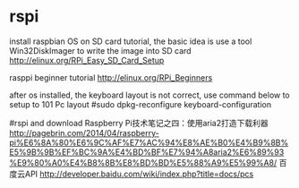 # rspi
install raspbian OS on SD card tutorial, the basic idea is use a tool Win32DiskImager to write the image into SD card
http://elinux.org/RPi_Easy_SD_Card_Setup

rasppi beginner tutorial
http://elinux.org/RPi_Beginners

after os installed, the keyboard layout is not correct, use command below to setup to 101 Pc layout
#sudo dpkg-reconfigure keyboard-configuration


#rspi and download
Raspberry Pi技术笔记之四：使用aria2打造下载利器
http://pagebrin.com/2014/04/raspberry-pi%E6%8A%80%E6%9C%AF%E7%AC%94%E8%AE%B0%E4%B9%8B%E5%9B%9B%EF%BC%9A%E4%BD%BF%E7%94%A8aria2%E6%89%93%E9%80%A0%E4%B8%8B%E8%BD%BD%E5%88%A9%E5%99%A8/
百度云API
http://developer.baidu.com/wiki/index.php?title=docs/pcs
